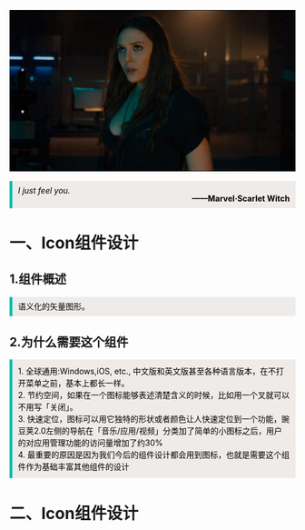 ![哈哈](./assets/icon/red.jpeg)


<blockquote style='padding: 10px; font-size: 1em; margin: 1em 0px; color: rgb(0, 0, 0); border-left: 5px solid rgba(0,189,170,1); background: rgb(239, 235, 233);line-height:1;'>
    <div>
        <div><i>I just feel you.</i></div>
        <div style="text-align:right;"><b>——Marvel·Scarlet Witch</b></div>
    <div> 
    
</blockquote>

# 一、Icon组件设计

## 1.组件概述
<blockquote style='padding: 10px; font-size: 1em; margin: 1em 0px; color: rgb(0, 0, 0); border-left: 5px solid rgba(0,189,170,1); background: rgb(239, 235, 233);line-height:1;'>
    语义化的矢量图形。
</blockquote>

## 2.为什么需要这个组件
<blockquote style='padding: 10px; font-size: 1em; margin: 1em 0px; color: rgb(0, 0, 0); border-left: 5px solid rgba(0,189,170,1); background: rgb(239, 235, 233);line-height:1.5;'>
    <div>1. 全球通用:Windows,iOS, etc., 中文版和英文版甚至各种语言版本，在不打开菜单之前，基本上都长一样。</div>
    <div>2. 节约空间，如果在一个图标能够表述清楚含义的时候，比如用一个叉就可以不用写「关闭」。</div>
    <div>3. 快速定位，图标可以用它独特的形状或者颜色让人快速定位到一个功能，豌豆荚2.0左侧的导航在「音乐/应用/视频」分类加了简单的小图标之后，用户的对应用管理功能的访问量增加了约30%</div>
    <div>4. 最重要的原因是因为我们今后的组件设计都会用到图标，也就是需要这个组件作为基础丰富其他组件的设计</div>
</blockquote>


# 二、Icon组件设计


